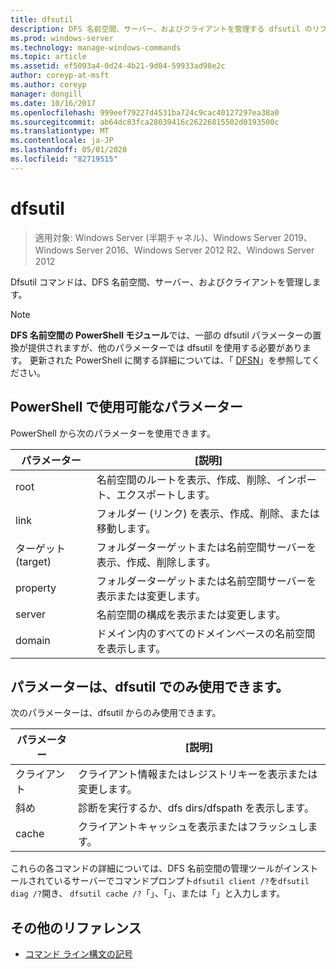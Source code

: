 ```yaml
---
title: dfsutil
description: DFS 名前空間、サーバー、およびクライアントを管理する dfsutil のリファレンストピックです。 dfsutil コマンドでは、ほとんどのコマンドについて説明するように、更新された DFS 名前空間の用語を使用して、元の分散ファイルシステム用語を使用します。
ms.prod: windows-server
ms.technology: manage-windows-commands
ms.topic: article
ms.assetid: ef5093a4-0d24-4b21-9d04-59933ad98e2c
author: coreyp-at-msft
ms.author: coreyp
manager: dongill
ms.date: 10/16/2017
ms.openlocfilehash: 999eef79227d4531ba724c9cac40127297ea38a0
ms.sourcegitcommit: ab64dc83fca28039416c26226815502d0193500c
ms.translationtype: MT
ms.contentlocale: ja-JP
ms.lasthandoff: 05/01/2020
ms.locfileid: "82719515"
---
```

# <a name="dfsutil"></a>dfsutil

> 適用対象: Windows Server (半期チャネル)、Windows Server 2019、Windows Server 2016、Windows Server 2012 R2、Windows Server 2012

Dfsutil コマンドは、DFS 名前空間、サーバー、およびクライアントを管理します。

>[!NOTE]
>**DFS 名前空間の PowerShell モジュール**では、一部の dfsutil パラメーターの置換が提供されますが、他のパラメーターでは dfsutil を使用する必要があります。 更新された PowerShell に関する詳細については、「 [DFSN](https://docs.microsoft.com/powershell/module/dfsn/?view=win10-ps)」を参照してください。

## <a name="parameters-available-in-powershell"></a>PowerShell で使用可能なパラメーター

PowerShell から次のパラメーターを使用できます。

| パラメーター | [説明] |
| --------- | ----------- |
| root | 名前空間のルートを表示、作成、削除、インポート、エクスポートします。 |
| link | フォルダー (リンク) を表示、作成、削除、または移動します。 |
| ターゲット (target) | フォルダーターゲットまたは名前空間サーバーを表示、作成、削除します。 |
| property | フォルダーターゲットまたは名前空間サーバーを表示または変更します。 |
| server | 名前空間の構成を表示または変更します。 |
| domain | ドメイン内のすべてのドメインベースの名前空間を表示します。 |

## <a name="parameters-only-available-in-dfsutil"></a>パラメーターは、dfsutil でのみ使用できます。

次のパラメーターは、dfsutil からのみ使用できます。

| パラメーター | [説明] |
| --------- | ----------- |
| クライアント | クライアント情報またはレジストリキーを表示または変更します。 |
| 斜め | 診断を実行するか、dfs dirs/dfspath を表示します。 |
| cache | クライアントキャッシュを表示またはフラッシュします。 |

これらの各コマンドの詳細については、DFS 名前空間の管理ツールがインストールされているサーバーでコマンドプロンプト`dfsutil client /?`を`dfsutil diag /?`開き、 `dfsutil cache /?`「」、「」、または「」と入力します。

## <a name="additional-references"></a>その他のリファレンス

- [コマンド ライン構文の記号](command-line-syntax-key.md)